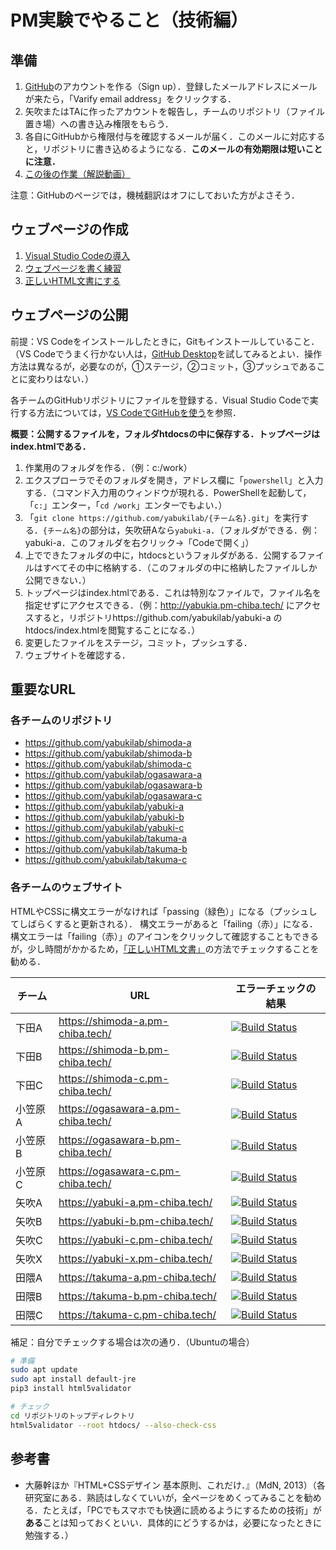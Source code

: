 # PM実験でやること（技術編）

## 準備

1. [GitHub](https://github.com/)のアカウントを作る（Sign up）．登録したメールアドレスにメールが来たら，「Varify email address」をクリックする．
1. 矢吹またはTAに作ったアカウントを報告し，チームのリポジトリ（ファイル置き場）への書き込み権限をもらう．
1. 各自にGitHubから権限付与を確認するメールが届く．このメールに対応すると，リポジトリに書き込めるようになる．**このメールの有効期限は短いことに注意．**
1. [この後の作業（解説動画）](https://youtu.be/1WSovwUgpFw)

注意：GitHubのページでは，機械翻訳はオフにしておいた方がよさそう．

## ウェブページの作成

1. [Visual Studio Codeの導入](vscode.md)
1. [ウェブページを書く練習](html.md)
1. [正しいHTML文書にする](validation.md)

## ウェブページの公開

前提：VS Codeをインストールしたときに，Gitもインストールしていること．（VS Codeでうまく行かない人は，[GitHub Desktop](https://desktop.github.com/)を試してみるとよい．操作方法は異なるが，必要なのが，①ステージ，②コミット，③プッシュであることに変わりはない．）

各チームのGitHubリポジトリにファイルを登録する．Visual Studio Codeで実行する方法については，[VS CodeでGitHubを使う](git.md)を参照．

**概要：公開するファイルを，フォルダhtdocsの中に保存する．トップページはindex.htmlである．**

1. 作業用のフォルダを作る．（例：c:/work）
1. エクスプローラでそのフォルダを開き，アドレス欄に「`powershell`」と入力する．（コマンド入力用のウィンドウが現れる．PowerShellを起動して，「`c:`」エンター，「`cd /work`」エンターでもよい．）
1. 「`git clone https://github.com/yabukilab/{チーム名}.git`」を実行する．`{チーム名}`の部分は，矢吹研Aなら`yabuki-a`．（フォルダができる．例：yabuki-a．このフォルダを右クリック→「Codeで開く」）
1. 上でできたフォルダの中に，htdocsというフォルダがある．公開するファイルはすべてその中に格納する．（このフォルダの中に格納したファイルしか公開できない．）
1. トップページはindex.htmlである．これは特別なファイルで，ファイル名を指定せずにアクセスできる．（例：http://yabukia.pm-chiba.tech/ にアクセスすると，リポジトリhttps://github.com/yabukilab/yabuki-a のhtdocs/index.htmlを閲覧することになる．）
1. 変更したファイルをステージ，コミット，プッシュする．
1. ウェブサイトを確認する．

## 重要なURL

### 各チームのリポジトリ

- https://github.com/yabukilab/shimoda-a
- https://github.com/yabukilab/shimoda-b
- https://github.com/yabukilab/shimoda-c
- https://github.com/yabukilab/ogasawara-a
- https://github.com/yabukilab/ogasawara-b
- https://github.com/yabukilab/ogasawara-c
- https://github.com/yabukilab/yabuki-a
- https://github.com/yabukilab/yabuki-b
- https://github.com/yabukilab/yabuki-c
- https://github.com/yabukilab/takuma-a
- https://github.com/yabukilab/takuma-b
- https://github.com/yabukilab/takuma-c

### 各チームのウェブサイト

HTMLやCSSに構文エラーがなければ「passing（緑色）」になる（プッシュしてしばらくすると更新される）．
構文エラーがあると「failing（赤）」になる．
構文エラーは「failing（赤）」のアイコンをクリックして確認することもできるが，少し時間がかかるため，[「正しいHTML文書」](validation.md)の方法でチェックすることを勧める．

チーム|URL|エラーチェックの結果
-|-|-
下田A|https://shimoda-a.pm-chiba.tech/|[![Build Status](https://admin.pm-chiba.tech/log/shimoda-a.svg)](https://admin.pm-chiba.tech/log/shimoda-a-validator.log)
下田B|https://shimoda-b.pm-chiba.tech/|[![Build Status](https://admin.pm-chiba.tech/log/shimoda-b.svg)](https://admin.pm-chiba.tech/log/shimoda-b-validator.log)
下田C|https://shimoda-c.pm-chiba.tech/|[![Build Status](https://admin.pm-chiba.tech/log/shimoda-c.svg)](https://admin.pm-chiba.tech/log/shimoda-c-validator.log)
小笠原A|https://ogasawara-a.pm-chiba.tech/|[![Build Status](https://admin.pm-chiba.tech/log/ogasawara-a.svg)](https://admin.pm-chiba.tech/log/ogasawara-a-validator.log)
小笠原B|https://ogasawara-b.pm-chiba.tech/|[![Build Status](https://admin.pm-chiba.tech/log/ogasawara-b.svg)](https://admin.pm-chiba.tech/log/ogasawara-b-validator.log)
小笠原C|https://ogasawara-c.pm-chiba.tech/|[![Build Status](https://admin.pm-chiba.tech/log/ogasawara-c.svg)](https://admin.pm-chiba.tech/log/ogasawara-c-validator.log)
矢吹A|https://yabuki-a.pm-chiba.tech/|[![Build Status](https://admin.pm-chiba.tech/log/yabuki-a.svg)](https://admin.pm-chiba.tech/log/yabuki-a-validator.log)
矢吹B|https://yabuki-b.pm-chiba.tech/|[![Build Status](https://admin.pm-chiba.tech/log/yabuki-b.svg)](https://admin.pm-chiba.tech/log/yabuki-b-validator.log)
矢吹C|https://yabuki-c.pm-chiba.tech/|[![Build Status](https://admin.pm-chiba.tech/log/yabuki-c.svg)](https://admin.pm-chiba.tech/log/yabuki-c-validator.log)
矢吹X|https://yabuki-x.pm-chiba.tech/|[![Build Status](https://admin.pm-chiba.tech/log/yabuki-x.svg)](https://admin.pm-chiba.tech/log/yabuki-x-validator.log)
田隈A|https://takuma-a.pm-chiba.tech/|[![Build Status](https://admin.pm-chiba.tech/log/takuma-a.svg)](https://admin.pm-chiba.tech/log/takuma-a-validator.log)
田隈B|https://takuma-b.pm-chiba.tech/|[![Build Status](https://admin.pm-chiba.tech/log/takuma-b.svg)](https://admin.pm-chiba.tech/log/takuma-b-validator.log)
田隈C|https://takuma-c.pm-chiba.tech/|[![Build Status](https://admin.pm-chiba.tech/log/takuma-c.svg)](https://admin.pm-chiba.tech/log/takuma-c-validator.log)

補足：自分でチェックする場合は次の通り．（Ubuntuの場合）

```bash
# 準備
sudo apt update
sudo apt install default-jre
pip3 install html5validator

# チェック
cd リポジトリのトップディレクトリ
html5validator --root htdocs/ --also-check-css
```

## 参考書

- 大藤幹ほか『HTML+CSSデザイン 基本原則、これだけ．』（MdN, 2013）（各研究室にある．熟読はしなくていいが，全ページをめくってみることを勧める．たとえば，「PCでもスマホでも快適に読めるようにするための技術」が**ある**ことは知っておくといい．具体的にどうするかは，必要になったときに勉強する．）
